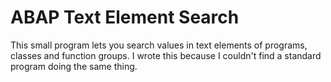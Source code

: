 # ABAP Text Element Search

This small program lets you search values in text elements of programs, classes and function groups. I wrote this because I couldn't find a standard program doing the same thing.
